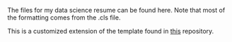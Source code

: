The files for my data science resume can be found here. Note that most of the formatting comes from the .cls file.

This is a customized extension of the template found in [this](https://github.com/deedy/Deedy-Resume) repository. 
